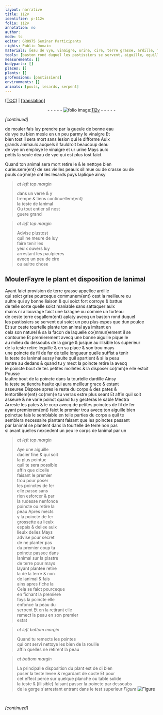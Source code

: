 ```yaml
---
layout: narrative
title: 112v
identifier: p-112v
folio: 112v
annotation: no
author:
mode: tc
editor: GR8975 Seminar Participants
rights: Public Domain
materials: [eau de vye, vinaigre, urine, cire, terre grasse, ardille, fil de fer, acier, fer, plastre, terre]
tools: [baston rond duquel les pastissiers se servent, aiguille, eguille]
measurements: []
bodyparts: []
places: []
plants: []
professions: [pastissiers]
environments: []
animals: [pouls, lesards, serpent]
---
```


<p><a href="{{ site.baseurl }}/diplomatic/">[TOC]</a> | <a href="{{ site.baseurl }}/texts/p-112v_tl/">[translation]</a></p><div class="folio" align="center">- - - - - <a href="http://gallica.bnf.fr/ark:/12148/btv1b10500001g/f230.image" target="_blank"><img src="https://cu-mkp.github.io/2017-workshop-edition/assets/photo-icon.png" alt="folio image: " style="display:inline-block; margin-bottom:-3px;"/>112v</a> - - - - - </div>  
 
*[continued]*
  
de mouler fais luy prendre par la gueule de bonne <span class="m">eau<br/> de vye</span> ou bien mesle en un peu parmy le <span class="m">vinaigre</span> Et<br/> bien tost il sera mort sans lesion qui le difforme Aulx<br/> grands animaulx auquels il fauldroit beaucoup d<span class="m">eau<br/> de vye</span> on employe le <span class="m">vinaigre</span> et <span class="del">ur</span> <span class="m">urine</span> Mays aulx<br/> petits la seule d<span class="m">eau de vye</span> qui est plus tost faict
 
Quand ton animal sera mort retire le & le nettoye bien<br/> curieusem{ent} de ses vielles peaulx sil mue ou de crasse ou de<br/> <span class="al">pouls</span> co{mm}e ont les <span class="al">lesards</span> puys laplique ainsy
 
> *at left top margin*
> 
> 
>  dans un verre & y<br/> trempe & tiens continuellem{ent}<br/> la teste de lanimal<br/> Ou tout entier sil nest<br/> guere grand
 
> *at left top margin*
> 
> 
>  Advise plustost<br/> quil ne meure de luy<br/> faire tenir les<br/> yeulx ouvers luy<br/> arrestant les paulpieres<br/> avecq un peu de <span class="m">cire</span><br/> ou aultre chose
 
 
  

## <span class="del">Mouler</span>Fayre le plant et disposition de lanimal

 
Ayant faict provision de <span class="m">terre grasse</span> appellee <span class="m">ardille</span><br/> qui soict grise pourceque communem{ent} cest la meilleure ou<br/> aultre qui ay bonne liaison & qui soict fort corroye & battue<br/> de telle sorte quelle soict maniable sans sattaquer aulx<br/> mains ni a louvrage faict une lazagne ou comme un torteau<br/> de ceste terre esgallem{ent} aplaty avecq un <span class="tl">baston rond duquel<br/> les <span class="pro">pastissiers</span> se servent</span> qui soict un peu plus espes que dun poulce<br/> Et sur ceste tourtelle plante ton animal <span class="del">aya</span> imitant en<br/> cela son naturel & <span class="del">sa</span> la facon de laquelle co{mmun}ement il se<br/> contourne Et premierement avecq une bonne <span class="tl">aiguille</span> pique le<br/> au milieu du dessoubs de la gorge & jusque au <span class="del">illisible</span> los superieur<br/> de la teste retire l<span class="tl">eguille</span> & en sa place & son trou mays<br/> une poincte de <span class="m">fil de fer</span> de telle longueur quelle suffist a tenir<br/> la teste de lanimal aussy haulte quil apartient & si la peau<br/> rentre au dedans & quand tu y mect la poincte retire la avecq<br/> le <span class="del">poincte</span> bout de tes petites molletes & la disposer co{mm}e elle estoit Pousse<br/> laultre bout de la poincte dans la tourtelle d<span class="m">ardille</span> Ainsy<br/> la teste se tiendra haulte qui aura meilleur grace & estant<br/> asseuree Dispose apres le reste du corps & des pates &<br/> lentortillem{ent} co{mm}e tu verras estre plus seant Et affin quil soit<br/> asseure & ne varie poinct quand tu y gecteras le sable <span class="del">Mectra</span><br/> Arreste les pates <span class="del">& le corp</span> avecq de petites poinctes de <span class="m">fil de fer</span><br/> ayant premierem{ent} faict le premier trou avecq ton <span class="tl">aiguille</span> bien<br/> poinctue fais le semblable en telle parties du corps a quil te<br/> semblera necessaire <span class="del">plantant</span> faisant que les poinctes passant<br/> par lanimal se plantent dans la tourtelle de terre non pas<br/> si avant quelles nexcedent un peu le corps de lanimal par un
 
> *at left top margin*
> 
> 
>  Aye une <span class="tl">aiguille</span><br/> d<span class="m">acier</span> fine & qui soit<br/> la plus pointue<br/> quil te sera possible<br/> affin que dicelle<br/> faisant le premier<br/> trou pour poser<br/> les poinctes de <span class="m">fer</span><br/> elle passe sans<br/> rien esforcer & par<br/> la rudesse nenfonce<br/> poincte ou retire la<br/> peau Apres mects<br/> y la poincte de fer<br/> grossette au lieulx<br/> espais & deliee aulx<br/> lieulx delies Mays<br/> advise pour secret<br/> de ne planter pas<br/> du premier coup ta<br/> poincte passee dans<br/> lanimal sur la <span class="m">plastre</span><br/> de terre <span class="del">pour</span> mays<br/> layant plantee retire<br/> la de la <span class="m">terre</span> & non<br/> de lanimal & <span class="del">fais</span><br/> <span class="del">ains</span> apres fiche la<br/> Cela se faict pourceque<br/> en fichant la premiere<br/> foys la poincte elle<br/> enfonce la peau du<br/> <span class="al">serpent</span> Et en la retirant elle<br/> remect la peau en son premier<br/> estat
 
> *at left bottom margin*
> 
> 
>  Quand tu remects les pointes<br/> qui ont servi nettoye les bien de la rouille <br/> affin quelles ne retirent la peau
 
> *at bottom margin*
> 
> 
>  La principalle disposition du plant est de <span class="del">di</span> bien<br/> poser la teste levee & regardant de coste Et pour<br/> cet effect perce sur quelque planche ou table solide<br/> la teste & <span class="del">[illisible]</span> faisant passer la poincte par dessoubs<br/> de la gorge <span class="del">s'arrestant</span> entrant dans le test superieur 
> *Figure*
> <a href="https://drive.google.com/open?id=0B9-oNrvWdlO5c3dzVlNzcUd6MnM" target="_blank"><img src="https://cu-mkp.github.io/GR8975-edition/assets/photo-icon.png" alt="Figure" style="display:inline-block; margin-bottom:-3px;"/></a>
 <br/> 
 
*[continued]*
 
